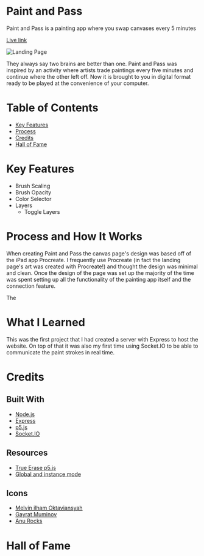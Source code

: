 # Paint and Pass
Paint and Pass is a painting app where you swap canvases every 5 minutes

[Live link](www.paintandpass.com)

![Landing Page](public/assets/readme-assets/landing-page.png)

They always say two brains are better than one. Paint and Pass was inspired by an activity where artists trade paintings every five minutes and continue where the other left off. Now it is brought to you in digital format ready to be played at the convenience of your computer.

# Table of Contents
- [Key Features](#key-features)
- [Process](#process)
- [Credits](#credits)
- [Hall of Fame](#hall-of-fame)

# Key Features
- Brush Scaling
- Brush Opacity
- Color Selector
- Layers
    - Toggle Layers

# Process and How It Works
When creating Paint and Pass the canvas page's design was based off of the iPad 
app Procreate. I frequently use Procreate (in fact the landing page's art was 
created with Procreate!) and thought the design was minimal and clean. Once the 
design of the page was set up the majority of the time was spent setting up all 
the functionality of the painting app itself and the connection feature. 

The 

# What I Learned
This was the first project that I had created a server with Express to host the 
website. On top of that it was also my first time using Socket.IO to be able to 
communicate the paint strokes in real time.

# Credits
## Built With
- [Node.js](https://nodejs.org/en/)
- [Express](https://expressjs.com)
- [p5.js](https://p5js.org)
- [Socket.IO](https://socket.io)

## Resources
- [True Erase p5.js](https://codepen.io/DanielHarty/pen/jzGVWV)
- [Global and instance mode](https://github.com/processing/p5.js/wiki/Global-and-instance-mode)
## Icons
- [Melvin ilham Oktaviansyah](https://freeicons.io/profile/8939)
- [Gayrat Muminov](https://freeicons.io/profile/3277)
- [Anu Rocks](https://freeicons.io/profile/730)

# Hall of Fame
